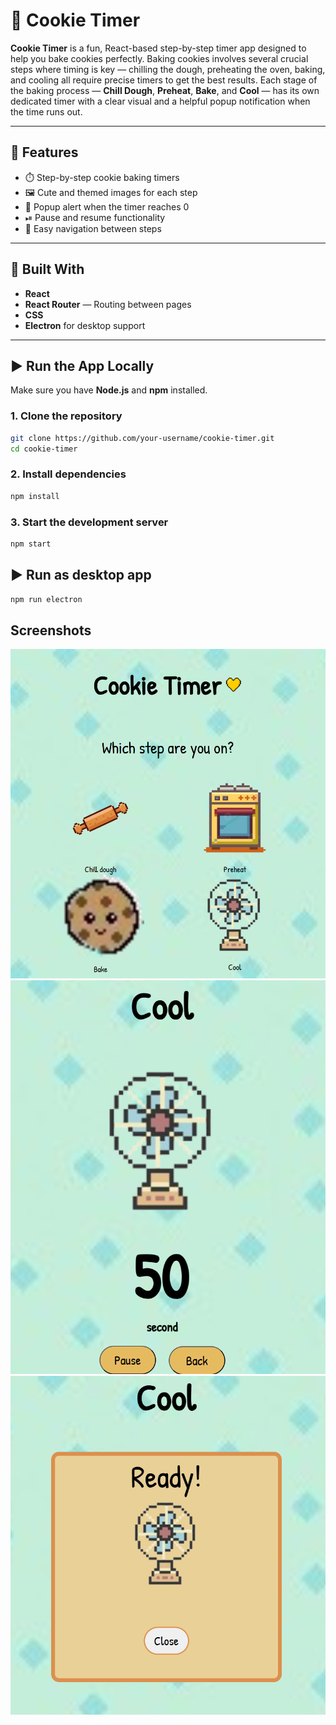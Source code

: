 # 🍪 Cookie Timer

**Cookie Timer** is a fun, React-based step-by-step timer app designed to help you bake cookies perfectly. Baking cookies involves several crucial steps where timing is key — chilling the dough, preheating the oven, baking, and cooling all require precise timers to get the best results. Each stage of the baking process — **Chill Dough**, **Preheat**, **Bake**, and **Cool** — has its own dedicated timer with a clear visual and a helpful popup notification when the time runs out.


---

## 🚀 Features

- ⏱️ Step-by-step cookie baking timers
- 🖼️ Cute and themed images for each step
- 🔔 Popup alert when the timer reaches 0
- ⏯ Pause and resume functionality
- 🔁 Easy navigation between steps

---

## 🧱 Built With

- **React** 
- **React Router** — Routing between pages
- **CSS**
- **Electron** for desktop support

---

## ▶️ Run the App Locally

Make sure you have **Node.js** and **npm** installed.

### 1. Clone the repository

```bash
git clone https://github.com/your-username/cookie-timer.git
cd cookie-timer
```

### 2. Install dependencies
```bash
npm install
```

### 3. Start the development server
```bash
npm start
```

## ▶️ Run as desktop app

```bash
npm run electron
```

## Screenshots
![Cookie Timer screenshot](./src/assets/cookie-home-page.PNG)
![Cookie Timer screenshot](./src/assets/cookie-timer-page.PNG)
![Cookie Timer screenshot](./src/assets/cookie-done-page.PNG)


